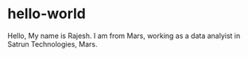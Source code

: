 # hello-world
Hello, My name is Rajesh. I am from Mars, working as a data analyist in Satrun Technologies, Mars.
